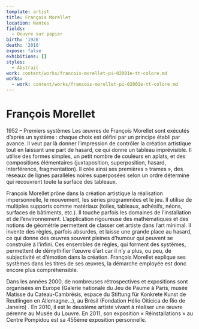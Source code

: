 ```yaml
---
template: artist
title: François Morellet
location: Nantes
fields:
  - Oeuvre sur papier
birth: '1926'
death: '2016'
expose: false
exhibitions: []
styles:
  - Abstrait
work: content/works/francois-morellet-pi-02001e-tt-colore.md
works:
  - work: content/works/francois-morellet-pi-02001e-tt-colore.md
---
```

# François Morellet

1952 – Premiers systèmes
Les œuvres de François Morellet sont exécutés d’après un système : chaque choix est défini par un principe établi par avance. Il veut par là donner l’impression de contrôler la création artistique tout en laissant une part de hasard, ce qui donne un tableau imprévisible. Il utilise des formes simples, un petit nombre de couleurs en aplats, et des compositions élémentaires (juxtaposition, superposition, hasard, interférence, fragmentation). Il crée ainsi ses premières  » trames », des réseaux de lignes parallèles noires superposées selon un ordre déterminé qui recouvrent toute la surface des tableaux.

François Morellet prône dans la création artistique la réalisation impersonnelle, le mouvement, les séries programmées et le jeu. Il utilise de multiples supports comme matériaux (toiles, tableaux, adhésifs, néons, surfaces de bâtiments, etc.). Il touche parfois les domaines de l’installation et de l’environnement. L’application rigoureuse des mathématiques et des notions de géométrie permettent de classer cet artiste dans l’art minimal. Il invente des règles, parfois absurdes, et laisse une grande place au hasard, ce qui donne des œuvres souvent pleines d’humour qui peuvent se construire à l’infini. Ces ensembles de règles, qui forment des systèmes, permettent de démythifier l’œuvre d’art car il n’y a plus, ou peu, de subjectivité et d’émotion dans la création. François Morellet explique ses systèmes dans les titres de ses œuvres, la démarche employée est donc encore plus compréhensible.

Dans les années 2000, de nombreuses rétrospectives et expositions sont organisées en Europe (Galerie nationale du Jeu de Paume à Paris, musée Matisse du Cateau-Cambrésis, espace du Stiftung für Konkrete Kunst de Reutlingen en Allemagne…), au Brésil (Fondation Hélio Oiticica de Rio de Janeiro) . En 2010, il est le deuxième artiste vivant à réaliser une œuvre pérenne  au Musée du Louvre. En 2011, son exposition « Réinstallations » au Centre Pompidou est sa 455ème exposition personnelle.
